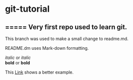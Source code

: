# git-tutorial
=====
Very first repo used to learn git.
-----
This branch was used to make a small change to readme.md.

README.dm uses Mark-down formatting.

*italic* or _italic_  
**bold** or __bold__  

This [Link](https://coderwall.com/p/hcqhja/coderwall-markdown-cheat-sheet) shows a better example.
